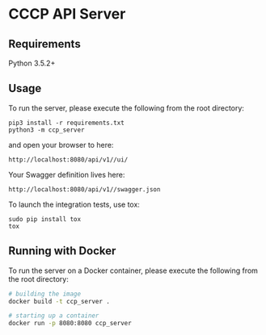 # CCCP API Server

## Requirements
Python 3.5.2+

## Usage
To run the server, please execute the following from the root directory:

```
pip3 install -r requirements.txt
python3 -m ccp_server
```

and open your browser to here:

```
http://localhost:8080/api/v1//ui/
```

Your Swagger definition lives here:

```
http://localhost:8080/api/v1//swagger.json
```

To launch the integration tests, use tox:
```
sudo pip install tox
tox
```

## Running with Docker

To run the server on a Docker container, please execute the following from the root directory:

```bash
# building the image
docker build -t ccp_server .

# starting up a container
docker run -p 8080:8080 ccp_server
```

